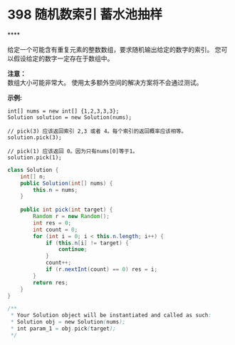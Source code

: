 # 398 随机数索引 蓄水池抽样

\*\*\*\*

给定一个可能含有重复元素的整数数组，要求随机输出给定的数字的索引。 您可以假设给定的数字一定存在于数组中。

**注意：**  
数组大小可能非常大。 使用太多额外空间的解决方案将不会通过测试。

**示例:**

```text
int[] nums = new int[] {1,2,3,3,3};
Solution solution = new Solution(nums);

// pick(3) 应该返回索引 2,3 或者 4。每个索引的返回概率应该相等。
solution.pick(3);

// pick(1) 应该返回 0。因为只有nums[0]等于1。
solution.pick(1);
```

```java
class Solution {
    int[] n;
    public Solution(int[] nums) {
        this.n = nums;
    }
    
    public int pick(int target) {
        Random r = new Random();
        int res = 0;
        int count = 0;
        for (int i = 0; i < this.n.length; i++) {
            if (this.n[i] != target) {
                continue;
            }
            count++;
            if (r.nextInt(count) == 0) res = i;
        }
        return res;
    }
}

/**
 * Your Solution object will be instantiated and called as such:
 * Solution obj = new Solution(nums);
 * int param_1 = obj.pick(target);
 */
```

